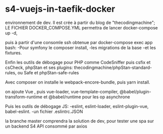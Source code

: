 # s4-vuejs-in-taefik-docker
environnement de dev.
Il est crée à partir du blog de "thecodingmachine";
LE FICHIER DOCKER_COMPOSE.YML permettra de lancer docker-compose up -d, 

puis à partir d'une consomle ssh obtenue par 
docker-compose exec app bash:
-Pour symfony le composer install,
-les migrations de la base 
-et les fixtures.

Enfin les outils de débogage pour PHP comme CodeSniffer puis csfix et csCheck, phpStan
et ses plugins: thecodingmachine/phpStan-standard-rules, ou Safe et phpStan-safe-rules

Avec composer on installe le webpack-encore-bundle, puis yarn install.

on ajoute Vue , puis vue-loader, vue-template-compiler, @babel/plugin-transform-runtime et @babel/runtime pour les op asynchrone

Puis les outils de débogage JS:
-eslint, eslint-loader, eslint-plugin-vue, babel-eslint.
-un fichier .eslintrc.JSON 

la branche master comprendra la solution de dev, 
pour tester une spa sur un backend S4 API consommé par axios
